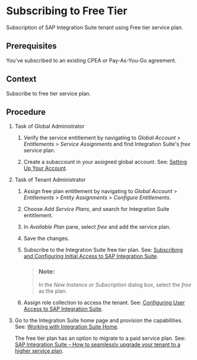 <!-- loiocf0cc4cd21994bfd8892f508788382ce -->

# Subscribing to Free Tier

Subscription of SAP Integration Suite tenant using Free tier service plan.



<a name="loiocf0cc4cd21994bfd8892f508788382ce__prereq_nx3_gtm_brb"/>

## Prerequisites

You've subscribed to an existing CPEA or Pay-As-You-Go agreement.



## Context

Subscribe to free tier service plan.



## Procedure

1.  Task of Global Administrator

    1.  Verify the service entitlement by navigating to *Global Account* \> *Entitlements* \> *Service Assignments* and find Integration Suite's *free* service plan.

    2.  Create a subaccount in your assigned global account. See: [Setting Up Your Account](setting-up-your-account-079c68f.md).


2.  Task of Tenant Administrator

    1.  Assign free plan entitlement by navigating to *Global Account* \> *Entitlements* \> *Entity Assignments* \> *Configure Entitlements*.

    2.  Choose *Add Service Plans*, and search for Integration Suite entitlement.

    3.  In *Available Plan* pane, select *free* and add the service plan.

    4.  Save the changes.

    5.  Subscribe to the Integration Suite free tier plan. See: [Subscribing and Configuring Initial Access to SAP Integration Suite](subscribing-and-configuring-initial-access-to-sap-integration-suite-8a3c8b7.md).

        > ### Note:  
        > In the *New Instance or Subscription* dialog box, select the *free* as the plan.

    6.  Assign role collection to access the tenant. See: [Configuring User Access to SAP Integration Suite](../configuring-user-access-to-sap-integration-suite-2c6214a.md).


3.  Go to the Integration Suite home page and provision the capabilities. See: [Working with Integration Suite Home](../20-Working_with_SAP_Integration_Suite_Home/working-with-integration-suite-home-a53dce3.md).

    The free tier plan has an option to migrate to a paid service plan. See: [SAP Integration Suite – How to seamlessly upgrade your tenant to a higher service plan](https://blogs.sap.com/2021/09/27/sap-integration-suite-how-to-seamlessly-upgrade-your-tenant-to-a-higher-service-plan/).



